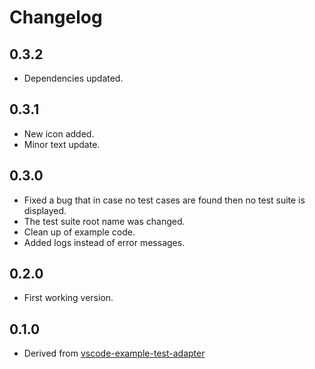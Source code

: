 # Changelog

## 0.3.2
- Dependencies updated.

## 0.3.1
- New icon added.
- Minor text update.

## 0.3.0
- Fixed a bug that in case no test cases are found then no test suite is displayed.
- The test suite root name was changed.
- Clean up of example code.
- Added logs instead of error messages.


## 0.2.0
- First working version.


## 0.1.0
- Derived from [vscode-example-test-adapter](https://github.com/hbenl/vscode-example-test-adapter)
